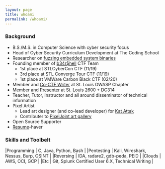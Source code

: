 ```yaml
---
layout: page
title: whoami
permalink: /whoami/
---
```

### Background
* B.S./M.S. in Computer Science with cyber security focus
* Head of Cyber Security Curriculum Development at The Coding School
* Researcher on [fuzzing embedded system binaries](/almiraj)
* Founding member of [b34r$hell](https://wustl-bearshell.github.io/) CTF Team
  * 1st place at STLCyberCon CTF (11/19)
  * 3rd place at STL Converge Tour CTF (11/19)
  * 1st place at VMWare Carbon Black CTF (02/20)
* Member and [Co-CTF Writer](https://www.meetup.com/OWASP-STL/events/268671040/) at St. Louis OWASP Chapter
* Member and [Presenter](https://www.meetup.com/St-Louis-2600/events/skcdpnybcdbkb/) at St. Louis 2600 + DC314
* Teacher, Tutor, Instructor and all around disseminator of technical information
* Pixel Artist
  * Lead art designer (and co-lead developer) for [Kat Attak](https://katattak.itch.io/kat-attak)
  * Contributer to [PixelJoint art gallery](http://pixeljoint.com/p/136425.htm)
* Open Source Supporter
* [Resume](https://github.com/zacheller/zacheller.github.io/blob/master/papers/resume.pdf)-haver
  
### Skills and Toolbelt

|Programming 	| C, Java, Python, Bash					|
|Pentesting 	| Kali, Wireshark, Nessus, Burp, OSINT			|
|Reversing 	| IDA, radare2, gdb-peda, PEiD				|
|Clouds 	| AWS, OCI, GCP					|
|Etc 		| Git, Splunk Certified User 6.X, Technical Writing	|
